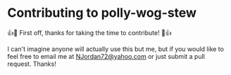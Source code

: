 # Contributing to polly-wog-stew

:+1::tada: First off, thanks for taking the time to contribute! :tada::+1:

I can't imagine anyone will actually use this but me, but if you would like to feel free to email me at NJordan72@yahoo.com or just submit a pull request.  Thanks!
